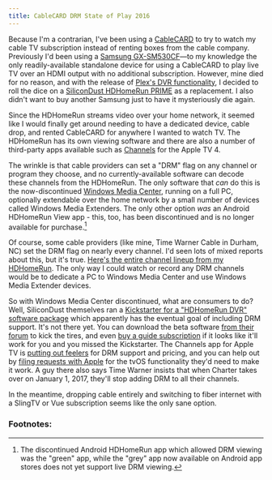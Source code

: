 ```yaml
---
title: CableCARD DRM State of Play 2016
---
```

Because I'm a contrarian, I've been using a [CableCARD](https://en.wikipedia.org/wiki/CableCARD) to try to watch my cable TV subscription instead of renting boxes from the cable company. Previously I'd been using a [Samsung GX-SM530CF](http://amzn.to/2bXSogf)—to my knowledge the only readily-available standalone device for using a CableCARD to play live TV over an HDMI output with no additional subscription. However, mine died for no reason, and with the release of [Plex's DVR functionality](https://www.plex.tv/blog/air-human-plex-dvr-divine/), I decided to roll the dice on a [SiliconDust HDHomeRun PRIME](https://www.amazon.com/dp/B004HKIB6E/) as a replacement. I also didn't want to buy another Samsung just to have it mysteriously die again.

Since the HDHomeRun streams video over your home network, it seemed like I would finally get around needing to have a dedicated device, cable drop, and rented CableCARD for anywhere I wanted to watch TV. The HDHomeRun has its own viewing software and there are also a number of third-party apps available such as [Channels](https://getchannels.com/) for the Apple TV 4.

The wrinkle is that cable providers can set a "DRM" flag on any channel or program they choose, and no currently-available software can decode these channels from the HDHomeRun. The only software that *can* do this is the now-discontinued [Windows Media Center](https://en.wikipedia.org/wiki/Windows_Media_Center), running on a full PC, optionally extendable over the home network by a small number of devices called Windows Media Extenders. The only other option *was* an Android HDHomeRun View app - this, too, has been discontinued and is no longer available for purchase.[^droid]

Of course, some cable providers (like mine, Time Warner Cable in Durham, NC) set the DRM flag on nearly every channel. I'd seen lots of mixed reports about this, but it's true. [Here's the entire channel lineup from my HDHomeRun](http://imgur.com/8IfU1l9). The only way I could watch or record any DRM channels would be to dedicate a PC to Windows Media Center and use Windows Media Extender devices.

So with Windows Media Center discontinued, what are consumers to do? Well, SiliconDust themselves ran a [Kickstarter for a "HDHomeRun DVR" software package](https://www.kickstarter.com/projects/1275320038/hdhomerun-dvr-the-dvr-re-imagined/description) which apparently has the eventual goal of including DRM support. It's not there yet. You can download the beta software [from their forum](https://www.silicondust.com/forum/viewforum.php?f=119) to kick the tires, and even [buy a guide subscription](https://www.silicondust.com/shop/) if it looks like it'll work for you and you missed the Kickstarter. The Channels app for Apple TV is [putting out feelers](https://getchannels.com/faq/#does-channels-support-drm-protected-cable-channels) for DRM support and pricing, and you can help out by [filing requests with Apple](https://community.getchannels.com/t/drm-support/21) for the tvOS functionality they'd need to make it work. A guy there also says Time Warner insists that when Charter takes over on January 1, 2017, they'll stop adding DRM to all their channels.

In the meantime, dropping cable entirely and switching to fiber internet with a SlingTV or Vue subscription seems like the only sane option.

### Footnotes:

[^droid]: The discontinued Android HDHomeRun app which allowed DRM viewing was the "green" app, while the "grey" app now available on Android app stores does not yet support live DRM viewing.
